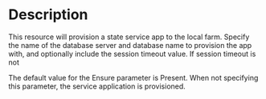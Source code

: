 # Description

This resource will provision a state service app to the local farm. Specify
the name of the database server and database name to provision the app with,
and optionally include the session timeout value. If session timeout is not

The default value for the Ensure parameter is Present. When not specifying this
parameter, the service application is provisioned.
